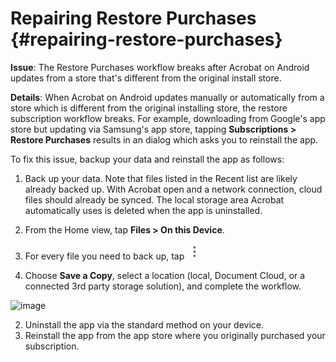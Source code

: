 

# Repairing Restore Purchases {#repairing-restore-purchases}

**Issue**: The Restore Purchases workflow breaks after Acrobat on Android updates from a store that's different from the original install store. 
 
**Details**:  When Acrobat on Android updates manually or automatically from a store which is different from the original installing store, the restore subscription workflow breaks. For example, downloading from Google's app store but updating via Samsung's app store, tapping **Subscriptions > Restore Purchases** results in an dialog which asks you to reinstall the app. 
 
To fix this issue, backup your data and reinstall the app as follows: 
 
1.	Back up your data. Note that files listed in the Recent list are likely already backed up. With Acrobat open and a network connection, cloud files should already be synced. The local storage area Acrobat automatically uses is deleted when the app is uninstalled. 

  1.	From the Home view, tap **Files > On this Device**. 
  2.	For every file you need to back up, tap ![image](./images/overflowicon.png)
  3.	Choose **Save a Copy**, select a location (local, Document Cloud, or a connected 3rd party storage solution), and  complete the workflow.
 
![image](../imagesandroid/saveacopy.png)
 
2.	Uninstall the app via the standard method on your device. 
3.	Reinstall the app from the app store where you originally purchased your subscription.  
